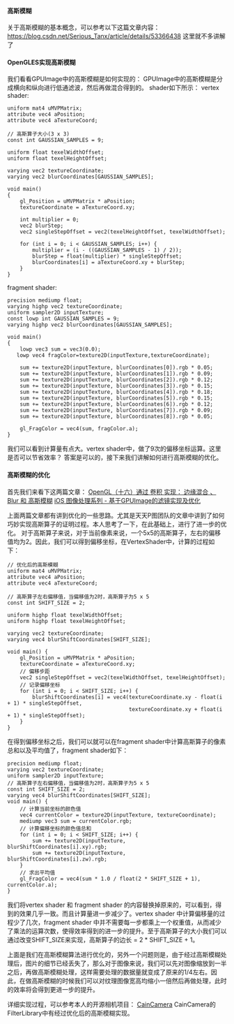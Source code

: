 #### 高斯模糊
关于高斯模糊的基本概念，可以参考以下这篇文章内容：
https://blog.csdn.net/Serious_Tanx/article/details/53366438
这里就不多讲解了

#### OpenGLES实现高斯模糊
我们看看GPUImage中的高斯模糊是如何实现的：
GPUImage中的高斯模糊是分成横向和纵向进行低通滤波，然后再做混合得到的。
shader如下所示：
vertex shader:
```
uniform mat4 uMVPMatrix;
attribute vec4 aPosition;
attribute vec4 aTextureCoord;

// 高斯算子大小(3 x 3)
const int GAUSSIAN_SAMPLES = 9;

uniform float texelWidthOffset;
uniform float texelHeightOffset;

varying vec2 textureCoordinate;
varying vec2 blurCoordinates[GAUSSIAN_SAMPLES];

void main()
{
    gl_Position = uMVPMatrix * aPosition;
    textureCoordinate = aTextureCoord.xy;

    int multiplier = 0;
    vec2 blurStep;
    vec2 singleStepOffset = vec2(texelHeightOffset, texelWidthOffset);

    for (int i = 0; i < GAUSSIAN_SAMPLES; i++) {
        multiplier = (i - ((GAUSSIAN_SAMPLES - 1) / 2));
        blurStep = float(multiplier) * singleStepOffset;
        blurCoordinates[i] = aTextureCoord.xy + blurStep;
    }
}
```
fragment shader:
```
precision mediump float;
varying highp vec2 textureCoordinate;
uniform sampler2D inputTexture;
const lowp int GAUSSIAN_SAMPLES = 9;
varying highp vec2 blurCoordinates[GAUSSIAN_SAMPLES];

void main()
{
	lowp vec3 sum = vec3(0.0);
   lowp vec4 fragColor=texture2D(inputTexture,textureCoordinate);

    sum += texture2D(inputTexture, blurCoordinates[0]).rgb * 0.05;
    sum += texture2D(inputTexture, blurCoordinates[1]).rgb * 0.09;
    sum += texture2D(inputTexture, blurCoordinates[2]).rgb * 0.12;
    sum += texture2D(inputTexture, blurCoordinates[3]).rgb * 0.15;
    sum += texture2D(inputTexture, blurCoordinates[4]).rgb * 0.18;
    sum += texture2D(inputTexture, blurCoordinates[5]).rgb * 0.15;
    sum += texture2D(inputTexture, blurCoordinates[6]).rgb * 0.12;
    sum += texture2D(inputTexture, blurCoordinates[7]).rgb * 0.09;
    sum += texture2D(inputTexture, blurCoordinates[8]).rgb * 0.05;

	gl_FragColor = vec4(sum, fragColor.a);
}
```
我们可以看到计算量有点大。vertex shader中，做了9次的偏移坐标运算。这里是否可以节省效率？
答案是可以的，接下来我们讲解如何进行高斯模糊的优化。

#### 高斯模糊的优化
首先我们来看下这两篇文章：
[OpenGL（十六）通过 卷积 实现： 边缘混合 、 Blur 和 高斯模糊](https://blog.csdn.net/fansongy/article/details/79263735)
[iOS 图像处理系列 - 基于GPUImage的滤镜实现及优化](https://cloud.tencent.com/developer/article/1167273) 

上面两篇文章都有讲到优化的一些思路。尤其是天天P图团队的文章中讲到了如何巧妙实现高斯算子的证明过程。本人思考了一下，在此基础上，进行了进一步的优化。
对于高斯算子来说，对于当前像素来说，一个5x5的高斯算子，左右的偏移值均为2。因此，我们可以得到偏移坐标，在VertexShader中，计算的过程如下：
```
// 优化后的高斯模糊
uniform mat4 uMVPMatrix;
attribute vec4 aPosition;
attribute vec4 aTextureCoord;

// 高斯算子左右偏移值，当偏移值为2时，高斯算子为5 x 5
const int SHIFT_SIZE = 2;

uniform highp float texelWidthOffset;
uniform highp float texelHeightOffset;

varying vec2 textureCoordinate;
varying vec4 blurShiftCoordinates[SHIFT_SIZE];

void main() {
    gl_Position = uMVPMatrix * aPosition;
    textureCoordinate = aTextureCoord.xy;
    // 偏移步距
    vec2 singleStepOffset = vec2(texelWidthOffset, texelHeightOffset);
    // 记录偏移坐标
    for (int i = 0; i < SHIFT_SIZE; i++) {
        blurShiftCoordinates[i] = vec4(textureCoordinate.xy - float(i + 1) * singleStepOffset,
                                       textureCoordinate.xy + float(i + 1) * singleStepOffset);
    }
}
```
在得到偏移坐标之后，我们可以就可以在fragment shader中计算高斯算子的像素总和以及平均值了，fragment shader如下：
```
precision mediump float;
varying vec2 textureCoordinate;
uniform sampler2D inputTexture;
// 高斯算子左右偏移值，当偏移值为2时，高斯算子为5 x 5
const int SHIFT_SIZE = 2;
varying vec4 blurShiftCoordinates[SHIFT_SIZE];
void main() {
    // 计算当前坐标的颜色值
    vec4 currentColor = texture2D(inputTexture, textureCoordinate);
    mediump vec3 sum = currentColor.rgb;
    // 计算偏移坐标的颜色值总和
    for (int i = 0; i < SHIFT_SIZE; i++) {
        sum += texture2D(inputTexture, blurShiftCoordinates[i].xy).rgb;
        sum += texture2D(inputTexture, blurShiftCoordinates[i].zw).rgb;
    }
    // 求出平均值
    gl_FragColor = vec4(sum * 1.0 / float(2 * SHIFT_SIZE + 1), currentColor.a);
}
```
我们将vertex shader 和 fragment shader 的内容替换掉原来的，可以看到，得到的效果几乎一致。而且计算量进一步减少了。vertex shader 中计算偏移量的过程少了几次，fragment shader 中并不需要每一步都乘上一个权重值，从而减少了乘法的运算次数，使得效率得到的进一步的提升。至于高斯算子的大小我们可以通过改变SHIFT_SIZE来实现，高斯算子的边长 = 2 * SHIFT_SIZE + 1。

上面是我们在高斯模糊算法进行优化的，另外一个问题则是，由于经过高斯模糊处理后，图片的细节已经丢失了，那么对于图像来说，我们可以先对图像缩放到一半之后，再做高斯模糊处理，这样需要处理的数据量就变成了原来的1/4左右。因此，在做高斯模糊的时候我们可以对纹理图像宽高均缩小一倍然后再做处理，此时的效率将会得到更进一步的提升。

详细实现过程，可以参考本人的开源相机项目：
[CainCamera](https://github.com/CainKernel/CainCamera)
CainCamera的FilterLibrary中有经过优化后的高斯模糊实现。
